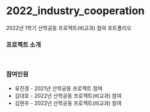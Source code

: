 # 2022_industry_cooperation
2022년 1학기 산학공동 프로젝트(비교과) 참여 포트폴리오


### 프로젝트 소개

<br>

### 참여인원
  - 유진경 - 2021년 산학공동 프로젝트 참여
  - 김대호 - 2022년 산학공동 프로젝트(비교과) 참여
  - 김현우 - 2022년 산학공동 프로젝트(비교과) 참여
